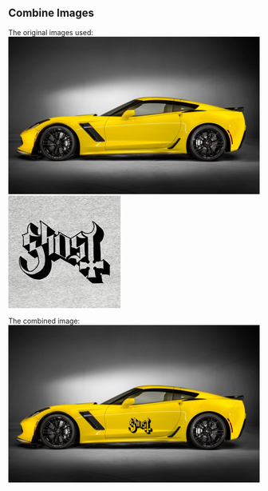 ## Combine Images

The original images used:
![Car](./car.jpg)
![Logo](./logo.jpeg)

The combined image:
![Car with logo](./car-with-logo.jpg)